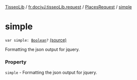 [TisseoLib](../../index.md) / [fr.docjyJ.tisseoLib.request](../index.md) / [PlacesRequest](index.md) / [simple](./simple.md)

# simple

`var simple: `[`Boolean`](https://kotlinlang.org/api/latest/jvm/stdlib/kotlin/-boolean/index.html)`?` [(source)](https://github.com/docjyj/tisseoLib/tree/master/src/main/kotlin/fr/docjyJ/tisseoLib/request/PlacesRequest.kt#L51)

Formatting the json output for jquery.

### Property

`simple` - Formatting the json output for jquery.